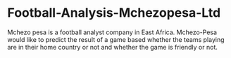 # Football-Analysis-Mchezopesa-Ltd
Mchezo pesa is a football analyst company in East Africa. Mchezo-Pesa would like to predict the result of a game based whether the teams playing are in their home country or not and whether the game is friendly or not.
